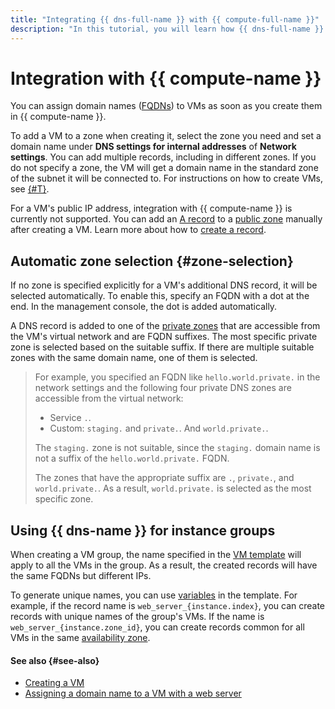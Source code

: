 ```yaml
---
title: "Integrating {{ dns-full-name }} with {{ compute-full-name }}"
description: "In this tutorial, you will learn how {{ dns-full-name }} is related to {{ compute-full-name }} resources."
---
```


# Integration with {{ compute-name }}

You can assign domain names ([FQDNs](../../compute/concepts/network.md#hostname)) to VMs as soon as you create them in {{ compute-name }}.

To add a VM to a zone when creating it, select the zone you need and set a domain name under **DNS settings for internal addresses** of **Network settings**. You can add multiple records, including in different zones. If you do not specify a zone, the VM will get a domain name in the standard zone of the subnet it will be connected to. For instructions on how to create VMs, see [{#T}](../../compute/operations/vm-create/create-linux-vm.md).

For a VM's public IP address, integration with {{ compute-name }} is currently not supported. You can add an [A record](resource-record.md#a) to a [public zone](dns-zone.md#public-zones) manually after creating a VM. Learn more about how to [create a record](../operations/resource-record-create.md).

## Automatic zone selection {#zone-selection}

If no zone is specified explicitly for a VM's additional DNS record, it will be selected automatically. To enable this, specify an FQDN with a dot at the end. In the management console, the dot is added automatically.

A DNS record is added to one of the [private zones](dns-zone.md#private-zones) that are accessible from the VM's virtual network and are FQDN suffixes. The most specific private zone is selected based on the suitable suffix. If there are multiple suitable zones with the same domain name, one of them is selected.

> For example, you specified an FQDN like `hello.world.private.` in the network settings and the following four private DNS zones are accessible from the virtual network:
>
> * Service `.`.
> * Custom: `staging.` and `private.`. And `world.private.`.
>
> The `staging.` zone is not suitable, since the `staging.` domain name is not a suffix of the `hello.world.private.` FQDN.
>
> The zones that have the appropriate suffix are `.`, `private.`, and `world.private.`. As a result, `world.private.` is selected as the most specific zone.

## Using {{ dns-name }} for instance groups

When creating a VM group, the name specified in the [VM template](../../compute/concepts/instance-groups/instance-template.md) will apply to all the VMs in the group. As a result, the created records will have the same FQDNs but different IPs.

To generate unique names, you can use [variables](../../compute/concepts/instance-groups/variables-in-the-template.md) in the template. For example, if the record name is `web_server_{instance.index}`, you can create records with unique names of the group's VMs. If the name is `web_server_{instance.zone_id}`, you can create records common for all VMs in the same [availability zone](../../overview/concepts/geo-scope.md).

#### See also {#see-also}

* [Creating a VM](../../compute/operations/index.md)
* [Assigning a domain name to a VM with a web server](../tutorials/bind-domain-vm.md)
